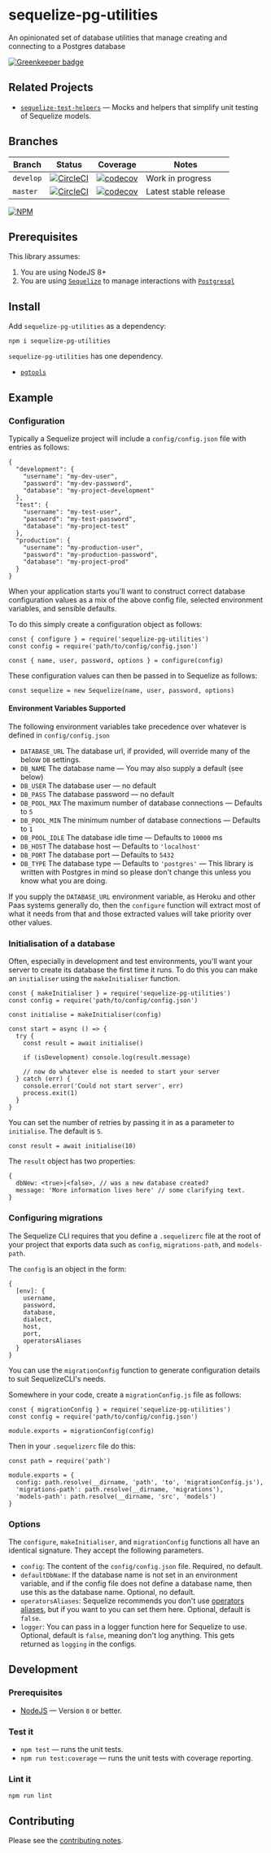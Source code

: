 # sequelize-pg-utilities

An opinionated set of database utilities that manage creating and connecting to a Postgres database

[![Greenkeeper badge](https://badges.greenkeeper.io/davesag/sequelize-pg-utilities.svg)](https://greenkeeper.io/)

## Related Projects

- [`sequelize-test-helpers`](https://github.com/davesag/sequelize-test-helpers) — Mocks and helpers that simplify unit testing of Sequelize models.

## Branches

<!-- prettier-ignore -->
| Branch | Status | Coverage | Notes |
| ------ | ------ | -------- | ----- |
| `develop` | [![CircleCI](https://circleci.com/gh/davesag/sequelize-pg-utilities/tree/develop.svg?style=svg)](https://circleci.com/gh/davesag/sequelize-pg-utilities/tree/develop) | [![codecov](https://codecov.io/gh/davesag/sequelize-pg-utilities/branch/develop/graph/badge.svg)](https://codecov.io/gh/davesag/sequelize-pg-utilities) | Work in progress |
| `master` | [![CircleCI](https://circleci.com/gh/davesag/sequelize-pg-utilities/tree/master.svg?style=svg)](https://circleci.com/gh/davesag/sequelize-pg-utilities/tree/master) | [![codecov](https://codecov.io/gh/davesag/sequelize-pg-utilities/branch/master/graph/badge.svg)](https://codecov.io/gh/davesag/sequelize-pg-utilities) | Latest stable release |

[![NPM](https://nodei.co/npm/sequelize-pg-utilities.png)](https://nodei.co/npm/sequelize-pg-utilities/)

## Prerequisites

This library assumes:

1. You are using NodeJS 8+
2. You are using [`Sequelize`](https://github.com/sequelize/sequelize) to manage interactions with [`Postgresql`](https://www.postgresql.org)

## Install

Add `sequelize-pg-utilities` as a dependency:

```
npm i sequelize-pg-utilities
```

`sequelize-pg-utilities` has one dependency.

- [`pgtools`](https://www.npmjs.com/package/pgtools)

## Example

### Configuration

Typically a Sequelize project will include a `config/config.json` file with entries as follows:

```
{
  "development": {
    "username": "my-dev-user",
    "password": "my-dev-password",
    "database": "my-project-development"
  },
  "test": {
    "username": "my-test-user",
    "password": "my-test-password",
    "database": "my-project-test"
  },
  "production": {
    "username": "my-production-user",
    "password": "my-production-password",
    "database": "my-project-prod"
  }
}
```

When your application starts you'll want to construct correct database configuration values as a mix of the above config file, selected environment variables, and sensible defaults.

To do this simply create a configuration object as follows:

```
const { configure } = require('sequelize-pg-utilities')
const config = require('path/to/config/config.json')

const { name, user, password, options } = configure(config)
```

These configuration values can then be passed in to Sequelize as follows:

```
const sequelize = new Sequelize(name, user, password, options)
```

#### Environment Variables Supported

The following environment variables take precedence over whatever is defined in `config/config.json`

- `DATABASE_URL` The database url, if provided, will override many of the below `DB` settings.
- `DB_NAME` The database name — You may also supply a default (see below)
- `DB_USER` The database user — no default
- `DB_PASS` The database password — no default
- `DB_POOL_MAX` The maximum number of database connections — Defaults to `5`
- `DB_POOL_MIN` The minimum number of database connections — Defaults to `1`
- `DB_POOL_IDLE` The database idle time — Defaults to `10000` ms
- `DB_HOST` The database host — Defaults to `'localhost'`
- `DB_PORT` The database port — Defaults to `5432`
- `DB_TYPE` The database type — Defaults to `'postgres'` — This library is written with Postgres in mind so please don't change this unless you know what you are doing.

If you supply the `DATABASE_URL` environment variable, as Heroku and other Paas systems generally do, then the `configure` function will extract most of what it needs from that and those extracted values will take priority over other values.

### Initialisation of a database

Often, especially in development and test environments, you'll want your server to create its database the first time it runs. To do this you can make an `initialiser` using the `makeInitialiser` function.

```
const { makeInitialiser } = require('sequelize-pg-utilities')
const config = require('path/to/config/config.json')

const initialise = makeInitialiser(config)

const start = async () => {
  try {
    const result = await initialise()

    if (isDevelopment) console.log(result.message)

    // now do whatever else is needed to start your server
  } catch (err) {
    console.error('Could not start server', err)
    process.exit(1)
  }
}
```

You can set the number of retries by passing it in as a parameter to `initialise`. The default is `5`.

```
const result = await initialise(10)
```

The `result` object has two properties:

```
{
  dbNew: <true>|<false>, // was a new database created?
  message: 'More information lives here' // some clarifying text.
}
```

### Configuring migrations

The Sequelize CLI requires that you define a `.sequelizerc` file at the root of your project that exports data such as `config`, `migrations-path`, and `models-path`.

The `config` is an object in the form:

```
{
  [env]: {
    username,
    password,
    database,
    dialect,
    host,
    port,
    operatorsAliases
  }
}
```

You can use the `migrationConfig` function to generate configuration details to suit SequelizeCLI's needs.

Somewhere in your code, create a `migrationConfig.js` file as follows:

```
const { migrationConfig } = require('sequelize-pg-utilities')
const config = require('path/to/config/config.json')

module.exports = migrationConfig(config)
```

Then in your `.sequelizerc` file do this:

```
const path = require('path')

module.exports = {
  config: path.resolve(__dirname, 'path', 'to', 'migrationConfig.js'),
  'migrations-path': path.resolve(__dirname, 'migrations'),
  'models-path': path.resolve(__dirname, 'src', 'models')
}
```

### Options

The `configure`, `makeInitialiser`, and `migrationConfig` functions all have an identical signature. They accept the following parameters.

- `config`: The content of the `config/config.json` file. Required, no default.
- `defaultDbName`: If the database name is not set in an environment variable, and if the config file does not define a database name, then use this as the database name. Optional, no default.
- `operatorsAliases`: Sequelize recommends you don't use [operators aliases](http://docs.sequelizejs.com/manual/tutorial/querying.html#operators-aliases), but if you want to you can set them here. Optional, default is `false`.
- `logger`: You can pass in a logger function here for Sequelize to use. Optional, default is `false`, meaning don't log anything. This gets returned as `logging` in the configs.

## Development

### Prerequisites

- [NodeJS](https://nodejs.org) — Version `8` or better.

### Test it

- `npm test` — runs the unit tests.
- `npm run test:coverage` — runs the unit tests with coverage reporting.

### Lint it

```
npm run lint
```

## Contributing

Please see the [contributing notes](CONTRIBUTING.md).
